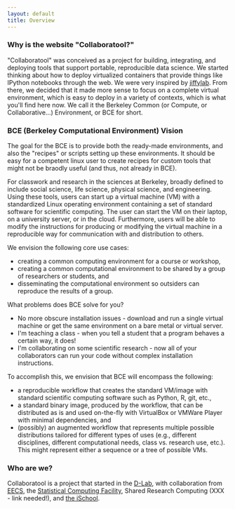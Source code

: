 ```yaml
---
layout: default
title: Overview
---
```

### Why is the website "Collaboratool?"

"Collaboratool" was conceived as a project for building, integrating, and
deploying tools that support portable, reproducible data science.  We started
thinking about how to deploy virtualized containers that provide things like
IPython notebooks through the web. We were very inspired by
[jiffylab](http://github.com/ptone/jiffylab). From there, we decided that it
made more sense to focus on a complete virtual environment, which is easy to
deploy in a variety of contexts, which is what you'll find here now. We call it
the Berkeley Common (or Compute, or Collaborative...) Environment, or BCE for
short.

### BCE (Berkeley Computational Environment) Vision

The goal for the BCE is to provide both the ready-made environments, and also
the "recipes" or scripts setting up these environments. It should be easy for a
competent linux user to create recipes for custom tools that might not be
braodly useful (and thus, not already in BCE).

For classwork and research in the sciences at Berkeley, broadly defined to
include social science, life science, physical science, and engineering. Using
these tools, users can start up a virtual machine (VM) with a standardized Linux
operating environment containing a set of standard software for scientific
computing. The user can start the VM on their laptop, on a university server, or
in the cloud. Furthermore, users will be able to modify the instructions for
producing or modifying the virtual machine in a reproducible way for
communication with and distribution to others.

We envision the following core use cases:

  * creating a common computing environment for a course or workshop,
  * creating a common computational environment to be shared by a group of researchers or students, and
  * disseminating the computational environment so outsiders can reproduce the results of a group.

What problems does BCE solve for you?

 - No more obscure installation issues - download and run a single virtual
   machine or get the same environment on a bare metal or virtual server.
 - I'm teaching a class - when you tell a student that a program behaves a
   certain way, it does!
 - I'm collaborating on some scientific research - now all of your collaborators
   can run your code without complex installation instructions.

To accomplish this, we envision that BCE will encompass the following:

 * a reproducible workflow that creates the standard VM/image
   with standard scientific computing software such as Python, R, git, etc.,
 * a standard binary image, produced by the workflow, that can be distributed as is and
   used on-the-fly with VirtualBox or VMWare Player with minimal dependencies, and
 * (possibly) an augmented workflow that represents multiple possible distributions tailored
   for different types of uses (e.g., different disciplines, different
   computational needs, class vs. research use, etc.). This might
   represent either a sequence or a tree of possible VMs.


### Who are we?

Collaboratool is a project that started in the
[D-Lab](http://dlab.berkeley.edu), with collaboration from
[EECS](http://www.eecs.berkeley.edu), the [Statistical Computing
Facility](http://statistics.berkeley.edu/computing), Shared Research Computing
(XXX - link needed!), and [the iSchool](http://ischool.berkeley.edu).
